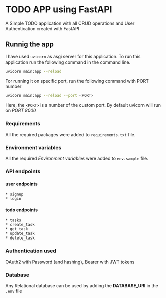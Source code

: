 # TODO APP using FastAPI
A Simple TODO application with all CRUD operations and User Authentication created with FastAPI

## Runnig the app
I have used `uvicorn` as asgi server for this application. To run this application run the following command in the command line.

```bash
uvicorn main:app --reload
```

For running it on specific port, run the following command with PORT number
```bash
uvicorn main:app --reload --port <PORT>
```
Here, the `<PORT>` is a number of the custom port. By default uvicorn will run on  *PORT 8000*

### Requirements

All the required packages were added to `requirements.txt` file.

### Environment variables
All the required *Environment variables* were added to `env.sample` file.

### API endpoints

#### user endpoints
    
    * signup
    * login

#### todo endpoints

    * tasks
    * create_task
    * get_task
    * update_task
    * delete_task

### Authentication used

OAuth2 with Password (and hashing), Bearer with JWT tokens

### Database

Any Relational database can be used by adding the **DATABASE_URI** in the `.env` file